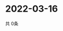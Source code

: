 # 2022-03-16
  共 0条

  <!-- BEGIN -->
  <!-- 最后更新时间Wed Mar 16 2022 06:07:27 GMT+0000 (Coordinated Universal Time) -->
  
  <!-- END -->
  
  